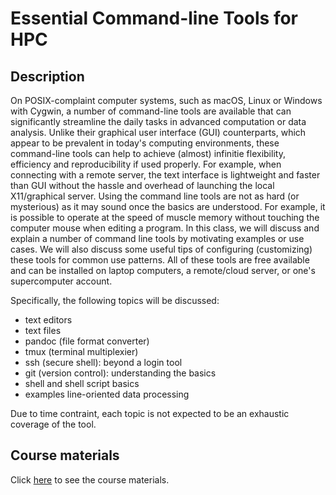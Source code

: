 # Essential Command-line Tools for HPC

## Description

On POSIX-complaint computer systems, such as macOS, Linux or Windows with
Cygwin, a number of command-line tools are available that can significantly
streamline the daily tasks in advanced computation or data analysis.  Unlike
their graphical user interface (GUI) counterparts, which appear to be prevalent
in today's computing environments, these command-line tools can help to achieve
(almost) infinitie flexibility, efficiency and reproducibility if used properly.
For example, when connecting with a remote server, the text interface is
lightweight and faster than GUI without the hassle and overhead of launching the
local X11/graphical server.  Using the command line tools are not as hard (or
mysterious) as it may sound once the basics are understood.  For example, it is
possible to operate at the speed of muscle memory without touching the computer
mouse when editing a program.  In this class, we will discuss and explain a
number of command line tools by motivating examples or use cases.  We will also
discuss some useful tips of configuring (customizing) these tools for common use
patterns.  All of these tools are free available and can be installed on laptop
computers, a remote/cloud server, or one's supercomputer account.

Specifically, the following topics will be discussed:

- text editors
- text files
- pandoc (file format converter)
- tmux (terminal multiplexier)
- ssh (secure shell): beyond a login tool
- git (version control): understanding the basics
- shell and shell script basics
- examples line-oriented data processing

Due to time contraint, each topic is not expected to be an exhaustic coverage of
the tool. 

## Course materials

Click [here](tut/index.md) to see the course materials.

